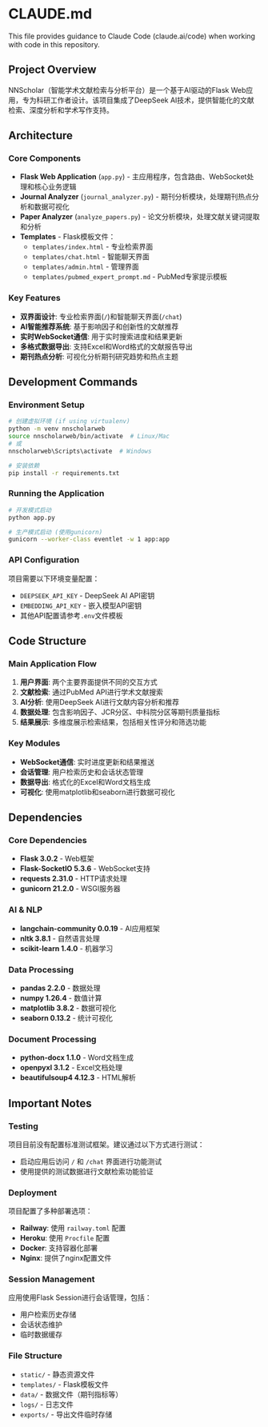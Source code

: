 # CLAUDE.md

This file provides guidance to Claude Code (claude.ai/code) when working with code in this repository.

## Project Overview

NNScholar（智能学术文献检索与分析平台）是一个基于AI驱动的Flask Web应用，专为科研工作者设计。该项目集成了DeepSeek AI技术，提供智能化的文献检索、深度分析和学术写作支持。

## Architecture

### Core Components
- **Flask Web Application** (`app.py`) - 主应用程序，包含路由、WebSocket处理和核心业务逻辑
- **Journal Analyzer** (`journal_analyzer.py`) - 期刊分析模块，处理期刊热点分析和数据可视化
- **Paper Analyzer** (`analyze_papers.py`) - 论文分析模块，处理文献关键词提取和分析
- **Templates** - Flask模板文件：
  - `templates/index.html` - 专业检索界面
  - `templates/chat.html` - 智能聊天界面
  - `templates/admin.html` - 管理界面
  - `templates/pubmed_expert_prompt.md` - PubMed专家提示模板

### Key Features
- **双界面设计**: 专业检索界面(`/`)和智能聊天界面(`/chat`)
- **AI智能推荐系统**: 基于影响因子和创新性的文献推荐
- **实时WebSocket通信**: 用于实时搜索进度和结果更新
- **多格式数据导出**: 支持Excel和Word格式的文献报告导出
- **期刊热点分析**: 可视化分析期刊研究趋势和热点主题

## Development Commands

### Environment Setup
```bash
# 创建虚拟环境 (if using virtualenv)
python -m venv nnscholarweb
source nnscholarweb/bin/activate  # Linux/Mac
# 或
nnscholarweb\Scripts\activate  # Windows

# 安装依赖
pip install -r requirements.txt
```

### Running the Application
```bash
# 开发模式启动
python app.py

# 生产模式启动 (使用gunicorn)
gunicorn --worker-class eventlet -w 1 app:app
```

### API Configuration
项目需要以下环境变量配置：
- `DEEPSEEK_API_KEY` - DeepSeek AI API密钥
- `EMBEDDING_API_KEY` - 嵌入模型API密钥
- 其他API配置请参考`.env`文件模板

## Code Structure

### Main Application Flow
1. **用户界面**: 两个主要界面提供不同的交互方式
2. **文献检索**: 通过PubMed API进行学术文献搜索
3. **AI分析**: 使用DeepSeek AI进行文献内容分析和推荐
4. **数据处理**: 包含影响因子、JCR分区、中科院分区等期刊质量指标
5. **结果展示**: 多维度展示检索结果，包括相关性评分和筛选功能

### Key Modules
- **WebSocket通信**: 实时进度更新和结果推送
- **会话管理**: 用户检索历史和会话状态管理
- **数据导出**: 格式化的Excel和Word文档生成
- **可视化**: 使用matplotlib和seaborn进行数据可视化

## Dependencies

### Core Dependencies
- **Flask 3.0.2** - Web框架
- **Flask-SocketIO 5.3.6** - WebSocket支持
- **requests 2.31.0** - HTTP请求处理
- **gunicorn 21.2.0** - WSGI服务器

### AI & NLP
- **langchain-community 0.0.19** - AI应用框架
- **nltk 3.8.1** - 自然语言处理
- **scikit-learn 1.4.0** - 机器学习

### Data Processing
- **pandas 2.2.0** - 数据处理
- **numpy 1.26.4** - 数值计算
- **matplotlib 3.8.2** - 数据可视化
- **seaborn 0.13.2** - 统计可视化

### Document Processing
- **python-docx 1.1.0** - Word文档生成
- **openpyxl 3.1.2** - Excel文档处理
- **beautifulsoup4 4.12.3** - HTML解析

## Important Notes

### Testing
项目目前没有配置标准测试框架。建议通过以下方式进行测试：
- 启动应用后访问 `/` 和 `/chat` 界面进行功能测试
- 使用提供的测试数据进行文献检索功能验证

### Deployment
项目配置了多种部署选项：
- **Railway**: 使用 `railway.toml` 配置
- **Heroku**: 使用 `Procfile` 配置
- **Docker**: 支持容器化部署
- **Nginx**: 提供了nginx配置文件

### Session Management
应用使用Flask Session进行会话管理，包括：
- 用户检索历史存储
- 会话状态维护
- 临时数据缓存

### File Structure
- `static/` - 静态资源文件
- `templates/` - Flask模板文件
- `data/` - 数据文件（期刊指标等）
- `logs/` - 日志文件
- `exports/` - 导出文件临时存储